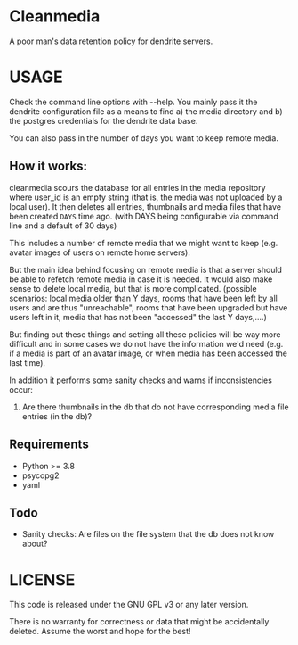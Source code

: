 Cleanmedia
==========

A poor man's data retention policy for dendrite servers.

USAGE
=====

Check the command line options with --help. You mainly pass it the dendrite
configuration file as a means to find a) the media directory and b) the postgres
credentials for the dendrite data base.

You can also pass in the number of days you want to keep remote media.

How it works:
-------------

cleanmedia scours the database for all entries in the media repository
where user_id is an empty string (that is, the media was not uploaded
by a local user). It then deletes all entries, thumbnails and media
files that have been created `DAYS` time ago. (with DAYS being
configurable via command line and a default of 30 days)

This includes a number of remote media that we might want to keep
(e.g. avatar images of users on remote home servers).

But the main idea behind focusing on remote media is that a server
should be able to refetch remote media in case it is needed. It would
also make sense to delete local media, but that is more
complicated. (possible scenarios: local media older than Y days, rooms
that have been left by all users and are thus "unreachable", rooms that
have been upgraded but have users left in it, media that has not been "accessed" the last Y days,....)

But finding out these things and setting all these policies will be
way more difficult and in some cases we do not have the information
we'd need (e.g. if a media is part of an avatar image, or when media
has been accessed the last time).

In addition it performs some sanity checks and warns if inconsistencies occur:
 1) Are there thumbnails in the db that do not have
    corresponding media file entries (in the db)?

Requirements
----

 - Python >= 3.8
 - psycopg2
 - yaml


Todo
----

- Sanity checks: Are files on the file system that the db does not
  know about?

LICENSE
=======

This code is released under the GNU GPL v3 or any later version.

There is no warranty for correctness or data that might be
accidentally deleted. Assume the worst and hope for the best!
